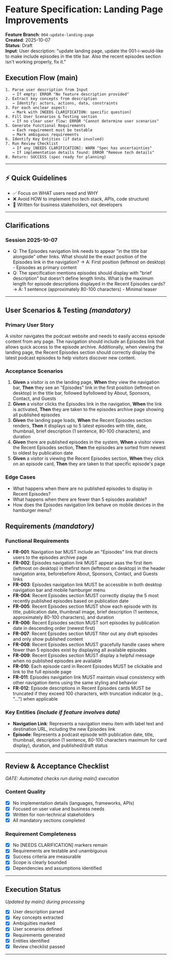 # Feature Specification: Landing Page Improvements

**Feature Branch**: `004-update-landing-page`  
**Created**: 2025-10-07  
**Status**: Draft  
**Input**: User description: "update landing page, update the 001-i-would-like to make include episodes in the title bar. Also the recent episodes section isn't working properly, fix it."

## Execution Flow (main)
```
1. Parse user description from Input
   → If empty: ERROR "No feature description provided"
2. Extract key concepts from description
   → Identify: actors, actions, data, constraints
3. For each unclear aspect:
   → Mark with [NEEDS CLARIFICATION: specific question]
4. Fill User Scenarios & Testing section
   → If no clear user flow: ERROR "Cannot determine user scenarios"
5. Generate Functional Requirements
   → Each requirement must be testable
   → Mark ambiguous requirements
6. Identify Key Entities (if data involved)
7. Run Review Checklist
   → If any [NEEDS CLARIFICATION]: WARN "Spec has uncertainties"
   → If implementation details found: ERROR "Remove tech details"
8. Return: SUCCESS (spec ready for planning)
```

---

## ⚡ Quick Guidelines
- ✅ Focus on WHAT users need and WHY
- ❌ Avoid HOW to implement (no tech stack, APIs, code structure)
- 👥 Written for business stakeholders, not developers

---

## Clarifications

### Session 2025-10-07
- Q: The Episodes navigation link needs to appear "in the title bar alongside" other links. What should be the exact position of the Episodes link in the navigation? → A: First position (leftmost on desktop) - Episodes as primary content
- Q: The specification mentions episodes should display with "brief description" but doesn't define length limits. What is the maximum length for episode descriptions displayed in the Recent Episodes cards? → A: 1 sentence (approximately 80-100 characters) - Minimal teaser

---

## User Scenarios & Testing *(mandatory)*

### Primary User Story
A visitor navigates the podcast website and needs to easily access episode content from any page. The navigation should include an Episodes link that allows quick access to the episode archive. Additionally, when viewing the landing page, the Recent Episodes section should correctly display the latest podcast episodes to help visitors discover new content.

### Acceptance Scenarios
1. **Given** a visitor is on the landing page, **When** they view the navigation bar, **Then** they see an "Episodes" link in the first position (leftmost on desktop) in the title bar, followed byfollowed by About, Sponsors, Contact, and Guests
2. **Given** a visitor clicks the Episodes link in the navigation, **When** the link is activated, **Then** they are taken to the episodes archive page showing all published episodes
3. **Given** the landing page loads, **When** the Recent Episodes section renders, **Then** it displays up to 5 latest episodes with title, date, thumbnail, brief description (1 sentence, 80-100 characters), and duration
4. **Given** there are published episodes in the system, **When** a visitor views the Recent Episodes section, **Then** the episodes are sorted from newest to oldest by publication date
5. **Given** a visitor is viewing the Recent Episodes section, **When** they click on an episode card, **Then** they are taken to that specific episode's page

### Edge Cases
- What happens when there are no published episodes to display in Recent Episodes?
- What happens when there are fewer than 5 episodes available?
- How does the Episodes navigation link behave on mobile devices in the hamburger menu?

## Requirements *(mandatory)*

### Functional Requirements
- **FR-001**: Navigation bar MUST include an "Episodes" link that directs users to the episodes archive page
- **FR-002**: Episodes navigation link MUST appear asas the first item (leftmost on desktop) in thefirst item (leftmost on desktop) in the header navigation area, beforebefore About, Sponsors, Contact, and Guests links
- **FR-003**: Episodes navigation link MUST be accessible in both desktop navigation bar and mobile hamburger menu
- **FR-004**: Recent Episodes section MUST correctly display the 5 most recently published episodes based on publication date
- **FR-005**: Recent Episodes section MUST show each episode with its title, publication date, thumbnail image, brief description (1 sentence, approximately 80-100 characters), and duration
- **FR-006**: Recent Episodes section MUST sort episodes by publication date in descending order (newest first)
- **FR-007**: Recent Episodes section MUST filter out any draft episodes and only show published content
- **FR-008**: Recent Episodes section MUST gracefully handle cases where fewer than 5 episodes exist by displaying all available episodes
- **FR-009**: Recent Episodes section MUST display a helpful message when no published episodes are available
- **FR-010**: Each episode card in Recent Episodes MUST be clickable and link to the full episode page
- **FR-011**: Episodes navigation link MUST maintain visual consistency with other navigation items using the same styling and behavior
- **FR-012**: Episode descriptions in Recent Episodes cards MUST be truncated if they exceed 100 characters, with truncation indicator (e.g., "...") when applicable

### Key Entities *(include if feature involves data)*
- **Navigation Link**: Represents a navigation menu item with label text and destination URL, including the new Episodes link
- **Episode**: Represents a podcast episode with publication date, title, thumbnail, description (1 sentence, 80-100 characters maximum for card display), duration, and published/draft status

---

## Review & Acceptance Checklist
*GATE: Automated checks run during main() execution*

### Content Quality
- [x] No implementation details (languages, frameworks, APIs)
- [x] Focused on user value and business needs
- [x] Written for non-technical stakeholders
- [x] All mandatory sections completed

### Requirement Completeness
- [x] No [NEEDS CLARIFICATION] markers remain
- [x] Requirements are testable and unambiguous  
- [x] Success criteria are measurable
- [x] Scope is clearly bounded
- [x] Dependencies and assumptions identified

---

## Execution Status
*Updated by main() during processing*

- [x] User description parsed
- [x] Key concepts extracted
- [x] Ambiguities marked
- [x] User scenarios defined
- [x] Requirements generated
- [x] Entities identified
- [x] Review checklist passed

---
